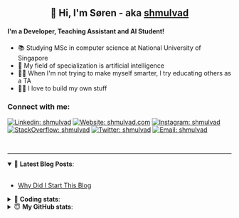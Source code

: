 <h2 align="center">
	👋 Hi, I'm Søren - aka <a href="https://shmulvad.com">shmulvad</a>
</h2>

#### I'm a Developer, Teaching Assistant and AI Student!
- 📚 Studying MSc in computer science at National University of Singapore
- 🧠 My field of specialization is artificial intelligence
- 👨‍🏫 When I'm not trying to make myself smarter, I try educating others as a TA
- 👨‍💻 I love to build my own stuff

### Connect with me:

[![Linkedin: shmulvad](https://img.shields.io/badge/shmulvad-blue?style=flat&logo=Linkedin&logoColor=white)][linkedin]
[![Website: shmulvad.com](https://img.shields.io/badge/shmulvad.com-47CCCC?&style=flat&logo=Google-Chrome&logoColor=white)][website]
[![Instagram: shmulvad](https://img.shields.io/badge/-@shmulvad-purple?style=flat&logo=Instagram&logoColor=white)][instagram]
[![StackOverflow: shmulvad](https://img.shields.io/badge/shmulvad-FE7A16?style=flat&logo=stack-overflow&logoColor=white)][stackOverflow]
[![Twitter: shmulvad](https://img.shields.io/badge/@shmulvad-1ca0f1?style=flat&logo=twitter&logoColor=white)][twitter]
[![Email: shmulvad](https://img.shields.io/badge/shmulvad-D14836?style=flat&logo=gmail&logoColor=white)][mail]

<br />

---

<details open>
 <summary>📕 <b>Latest Blog Posts</b>: </summary>

<br>

<!-- BLOG-POST-LIST:START -->
- [Why Did I Start This Blog](https://shmulvad.com/blog/why-did-start-this-blog)
<!-- BLOG-POST-LIST:END -->

</details>

<!-- --- -->

<details>
 <summary>🤖 <b>Coding stats</b>: </summary>

<br>

<!--START_SECTION:waka-->
**I'm a Night 🦉** 

```text
🌞 Morning    71 commits     ██░░░░░░░░░░░░░░░░░░░░░░░   8.29% 
🌆 Daytime    310 commits    █████████░░░░░░░░░░░░░░░░   36.21% 
🌃 Evening    299 commits    ████████░░░░░░░░░░░░░░░░░   34.93% 
🌙 Night      176 commits    █████░░░░░░░░░░░░░░░░░░░░   20.56%

```


📊 **This Week I Spent My Time On** 

```text
💬 Programming Languages: 
Python                   16 hrs 15 mins      ██████████████████░░░░░░░   72.04% 
Other                    2 hrs 55 mins       ███░░░░░░░░░░░░░░░░░░░░░░   13.0% 
SQL                      1 hr 9 mins         █░░░░░░░░░░░░░░░░░░░░░░░░   5.17% 
Markdown                 1 hr 1 min          █░░░░░░░░░░░░░░░░░░░░░░░░   4.54% 
YAML                     54 mins             █░░░░░░░░░░░░░░░░░░░░░░░░   4.05%

🔥 Editors: 
VS Code                  19 hrs 16 mins      █████████████████████░░░░   85.46% 
Zsh                      2 hrs 53 mins       ███░░░░░░░░░░░░░░░░░░░░░░   12.8% 
Sublime Text             23 mins             ░░░░░░░░░░░░░░░░░░░░░░░░░   1.74%

🐱‍💻 Projects: 
faktanet-scraper         7 hrs 58 mins       ████████░░░░░░░░░░░░░░░░░   35.38% 
find_close_num_matches   6 hrs 46 mins       ███████░░░░░░░░░░░░░░░░░░   30.0% 
close_numerical_matches  3 hrs 52 mins       ████░░░░░░░░░░░░░░░░░░░░░   17.19% 
faktanet                 1 hr 43 mins        ██░░░░░░░░░░░░░░░░░░░░░░░   7.64% 
validator-gui            1 hr 14 mins        █░░░░░░░░░░░░░░░░░░░░░░░░   5.49%

```


 Last Updated on 15/07/2021
<!--END_SECTION:waka-->

</details>

<!-- --- -->

<details>
 <summary>😇 <b>My GitHub stats</b>: </summary>

<br>

<img align="left" alt="shmulvad's Github Stats" src="https://github-readme-stats.vercel.app/api?username=shmulvad&show_icons=true&hide_border=true" />

</details>



[website]: https://shmulvad.com
[twitter]: https://twitter.com/shmulvad
[linkedin]: https://linkedin.com/in/shmulvad
[instagram]: https://instagram.com/shmulvad
[stackOverflow]: https://stackoverflow.com/users/9248793/shmulvad
[mail]: mailto:shmulvad@gmail.com
[github]: https://github.com/shmulvad
